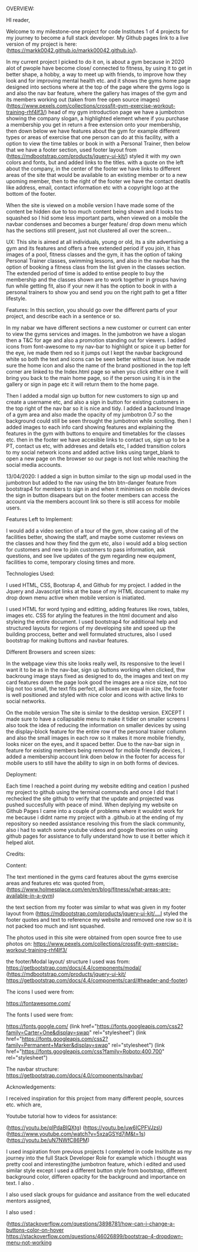 OVERVIEW:

HI reader,

Welcome to my milestone-one project for code Institutes 1 of 4 projects for my journey to become a full stack developer. My Github pages link to a live version of my project is here: (https://markk0042.github.io/markk00042.github.io/).

In my current project I picked to do it on, is about a gym because in 2020 alot of pwople have become close/ connected to fitness, by using it to get in better shape, a hobby, a way to meet up with friends, to improve how they look and for improving mental health etc. and it shows the gyms home page designed into sections where at the top of the page where the gyms logo is and also the nav bar feature, where the gallery has images of the gym and its members working out (taken from free open source images)(https://www.pexels.com/collections/crossfit-gym-exercise-workout-training-rhf4lf3/) head of my gym introduction page we have a jumbotron showing the company slogan, a highlighted element where if you purchase a membership you get in return a free extension onto your membership, then down below we have features about the gym for example different types or areas of exercise that one person can do at this facility, with a option to view the time tables or book in with a Personal Trainer, then below that we have a footer section, used footer layout from (https://mdbootstrap.com/products/jquery-ui-kit/) styled it with my own colors and fonts, but and added links to the titles. with a quote on the left about the company, in the center of the footer we have links to different areas of the site that would be available to an existing member or to a new upoming member, then to the right of the footer we have the contact deatils like address, email, contact information etc with a copyright logo at the bottom of the footer.

When the site is viewed on a mobile version I have made some of the content be hidden due to too much content being shown and it looks too squashed so I hid some less important parts, when viewed on a mobile the navbar condenses and becomes a burger feature/ drop down menu which has the sections still present, just not clustered all over the screen...

UX: This site is aimed at all individuals, young or old, its a site advertising a gym and its features and offers a free extended period if you join, it has images of a pool, fitness classes and the gym, it has the option of taking Personal Trainer classes, swimming lessons, and also in the navbar has the option of booking a fitness class from the list given in the classes section. The extended period of time is added to entise people to buy the membership and the classes shown are to work together in groups having fun while getting fit, also if your new it has the option to book in with a personal trainers to show you and send you on the right path to get a fitter lifestyle.

Features: In this section, you should go over the different parts of your project, and describe each in a sentence or so.

In my nabar we have different sections a new customer or current can enter to view the gyms services and images. In the jumbotron we have a slogan then a T&C for age and also a promotion standing out for viewers. I added icons from font-awesome to my nav-bar to highlight or spice it up better for the eye, ive made them red so it jumps out I kept the navbar background white so both the text and icons can be seen better without issue. Ive made sure the home icon and also the name of the brand positioned in the top left corner are linked to the Index.html page so when you click either one it will bring you back to the main home page, so if the person using it is in the gallery or sign in page etc it will return them to the home page.

Then I added a modal sign up button for new customers to sign up and create a username etc, and also a sign in button for existing customers in the top right of the nav bar so it is nice and tidy. I added a backround Image of a gym area and also made the opacity of my jumbotron 0.7 so the background could still be seen throught the jumbotron while scrolling. then I added images to each info card showing features and explaining the features in the gym with buttons to enquire and timetables for the classes etc. then in the footer we have accesible links to contact us, sign up to be a PT, contact us etc, with addreses and details etc, I added transition colors to my social network icons and added active links using target_blank to open a new page on the browser so our page is not lost while reaching the social media accounts.

13/04/2020: I added a sign in button similar to the sign up modal used in the jumbotron but added to the nav using the btn btn-danger feature from bootstrap4 for members to sign in and when it minimises on mobile devices the sign in button disapears but on the footer members can access the account via the members account link so there is still access for mobile users.

Features Left to Implement:

I would add a video section of a tour of the gym, show casing all of the facilities better, showing the staff, and maybe some customer reviews on the classes and how they find the gym etc, also i would add a blog section for customers and new to join customers to pass information, ask questions, and see live updates of the gym regarding new equipment, facilities to come, temporary closing times and more.

Technologies Used:

I used HTML, CSS, Bootsrap 4, and Github for my project. I added in the Jquery and Javascript links at the base of my HTML document to make my drop down menu active when mobile version is iniatiated.

I used HTML for word typing and editting, adding features like rows, tables, images etc. CSS for atyling the features in the html document and also styleing the entire document. I used bootstrap4 for additional help and structured layouts for regions of my developing site and speed up the building proccess, better and well formulated structures, also I used bootstrap for making buttons and navbar features.

Different Browsers and screen sizes:

In the webpage view this site looks really well, its responsive to the level I want it to be as in the nav-bar, sign up buttons working when clicked, thw backroung image stays fixed as designed to do, the images and text on my card features down the page look good the images are a nice size, not too big not too small, the text fits perfect, all boxes are equal in size, the footer is well positioned and styled with nice color and icons with active links to social networks.

On the mobile version The site is similar to the desktop version. EXCEPT I made sure to have a collapsable menu to make it tidier on smaller screens I also took the idea of reducing the information on smaller devices by using the display-block feature for the entire row of the personal trainer collumn and also the small images in each row so it makes it more mobile friendly, looks nicer on the eyes, and it spaced better. Due to the nav-bar sign in feature for existing members being removed for mobile friendly devices, I added a membership account link doen below in the footer for access for mobile users to still have the ability to sign in on both forms of devices.

Deployment:

Each time I reached a point during my website editing and ceation I pushed my project to github using the terminal commands and once I did that I rechecked the site github to verify that the update and projected was pushed succesfully with peace of mind. When deplying my website on Github Pages I came into a couple of problems where it wouldnt work for me because i didnt name my project with a .github.io at the ending of my repository so needed assistance resolving this from the slack community, also i had to watch some youtube videos and google theories on using github pages for assistance to fully understand how to use it better which it helped alot.

Credits:

Content:

The text mentioned in the gyms card features about the gyms exercise areas and features etc was quoted from, (https://www.holmesplace.com/en/en/blog/fitness/what-areas-are-available-in-a-gym)

the text section from my footer was similar to what was given in my footer layout from (https://mdbootstrap.com/products/jquery-ui-kit/....I styled the footer quotes and text to reference my website and removed one row so it is not packed too much and isnt squashed.

The photos used in this site were obtained from open source free to use photos on: https://www.pexels.com/collections/crossfit-gym-exercise-workout-training-rhf4lf3/

the footer/Modal layout/ structure I used was from: https://getbootstrap.com/docs/4.4/components/modal/ (https://mdbootstrap.com/products/jquery-ui-kit/ https://getbootstrap.com/docs/4.4/components/card/#header-and-footer)

The icons I used were from:

https://fontawesome.com/

The fonts I used were from:

https://fonts.google.com/ (link href="https://fonts.googleapis.com/css2?family=Carter+One&display=swap" rel="stylesheet") (link href="https://fonts.googleapis.com/css2?family=Permanent+Marker&display=swap" rel="stylesheet") (link href="https://fonts.googleapis.com/css?family=Roboto:400,700" rel="stylesheet")

The navbar structure: https://getbootstrap.com/docs/4.0/components/navbar/

Acknowledgements:

I received inspiration for this project from many different people, sources etc. which are,

Youtube tutorial how to videos for assistance:

(https://youtu.be/qIPdaBIQXtg) (https://youtu.be/uw6ICPFVJzs\) (https://www.youtube.com/watch?v=5xzaGSYd7jM&t=1s) (https://youtu.be/uN7NWfC86PM)

I used inspiration from previous projects I completed in code Insititute as my journey into the full Stack Developer Role for example which i thought was pretty cool and interesting(the jumbotron feature, which i edited and used similar style except I used a different button style from bootstrap, different background color, differen opacity for the background and importance on text. I also .

I also used slack groups for guidance and assitance from the well educated mentors assigned,

I also used :

(https://stackoverflow.com/questions/3898781/how-can-i-change-a-buttons-color-on-hover https://stackoverflow.com/questions/46026899/bootstrap-4-dropdown-menu-not-working